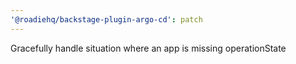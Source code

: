 ```yaml
---
'@roadiehq/backstage-plugin-argo-cd': patch
---
```


Gracefully handle situation where an app is missing operationState

